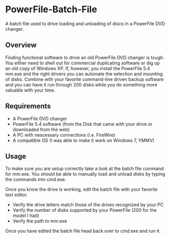 # PowerFile-Batch-File
A batch file used to drive loading and unloading of discs in a PowerFile DVD changer.

## Overview
Finding functional software to drive an old PowerFile DVD changer is tough. You either need to shell out for commercial duplicating software or dig up an old copy of Windows XP. If, however, you install the PowerFile 5.4 mm.exe and the right drivers you can automate the selection and mounting of disks. Combine with your favorite command-line driven backup software and you can have it run through 200 disks while you do something more valuable with your time.

## Requirements
* A PowerFile DVD changer
* PowerFile 5.4 software (from the Disk that came with your drive or downloaded from the web)
* A PC with nescessary connections (i.e. FireWire)
* A compatible OS (I was able to make it work on Windows 7, YMMV)

## Usage
To make sure you are setup correctly take a look at the batch file command for mm.exe. You should be able to manually load and unload disks by typing the commands into cmd.exe.

Once you know the drive is working, edit the batch file with your favorite text editor.
* Verify the drive letters match those of the drives recognized by your PC
* Verify the number of disks supported by your PowerFile (200 for the model I had)
* Verify the path to mm.exe

Once you have edited the batch file head back over to cmd.exe and run it.
